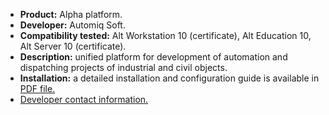 * **Product:** Alpha platform.
* **Developer:** Automiq Soft.
* **Compatibility tested:** Alt Workstation 10 (certificate), Alt Education 10, Alt Server 10 (certificate).
* **Description:** unified platform for development of automation and dispatching projects of industrial and civil objects.
* **Installation:** a detailed installation and configuration guide is available in [PDF file.](https://www.basealt.ru/fileadmin/user_upload/compatibility/instr/f8e6fe43c03711957e9e92c3653fbeab.pdf)
* [Developer contact information.](https://automiq.ru/)



